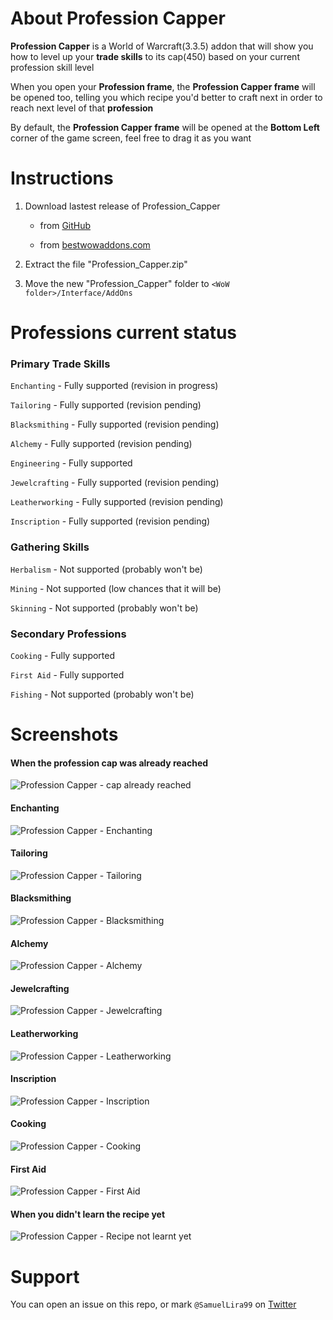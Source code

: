 # About Profession Capper
**Profession Capper** is a World of Warcraft(3.3.5) addon that will show you how to level up your **trade skills** to its cap(450) based on your current profession skill level

When you open your **Profession frame**, the **Profession Capper frame** will be opened too, telling you which recipe you'd better to craft next in order to reach next level of that **profession**

By default, the **Profession Capper frame** will be opened at the **Bottom Left** corner of the game screen, feel free to drag it as you want

# Instructions
1. Download lastest release of Profession_Capper

    - from [GitHub](https://github.com/SamuelLira99/Profession-Capper/releases)

    - from [bestwowaddons.com](https://bestwowaddons.com/download/profession-capper/)


2. Extract the file "Profession_Capper.zip"

3. Move the new "Profession_Capper" folder to `<WoW folder>/Interface/AddOns`

# Professions current status

### Primary Trade Skills

`Enchanting` - Fully supported (revision in progress)

`Tailoring` - Fully supported (revision pending)

`Blacksmithing` - Fully supported (revision pending)

`Alchemy` - Fully supported (revision pending)

`Engineering` - Fully supported

`Jewelcrafting` - Fully supported (revision pending)

`Leatherworking` - Fully supported (revision pending)

`Inscription` - Fully supported (revision pending)

### Gathering Skills
`Herbalism` - Not supported (probably won't be)

`Mining` - Not supported (low chances that it will be)

`Skinning` - Not supported (probably won't be)

### Secondary Professions
`Cooking` - Fully supported

`First Aid` - Fully supported

`Fishing` - Not supported (probably won't be)

# Screenshots

#### When the profession cap was already reached
![Profession Capper - cap already reached](https://imgur.com/viU8cIc.jpg)

#### Enchanting
![Profession Capper - Enchanting](https://imgur.com/Zb8udRn.jpg)

#### Tailoring
![Profession Capper - Tailoring](https://imgur.com/qN6gBAN.jpg)

#### Blacksmithing
![Profession Capper - Blacksmithing](https://imgur.com/m36QPKT.jpg)

#### Alchemy
![Profession Capper - Alchemy](https://imgur.com/74Cw1lp.jpg)

#### Jewelcrafting
![Profession Capper - Jewelcrafting](https://imgur.com/rMzesUO.jpg)

#### Leatherworking
![Profession Capper - Leatherworking](https://imgur.com/7Gn10JT.jpg)

#### Inscription
![Profession Capper - Inscription](https://imgur.com/Zef1GWz.jpg)

#### Cooking
![Profession Capper - Cooking](https://imgur.com/wlDzjSS.jpg)

#### First Aid
![Profession Capper - First Aid](https://imgur.com/voG9Ecr.jpg)

#### When you didn't learn the recipe yet
![Profession Capper - Recipe not learnt yet](https://imgur.com/Q2eXK6f.jpg)

# Support
You can open an issue on this repo, or mark `@SamuelLira99` on [Twitter](https://twitter.com/SamuelLira99)
